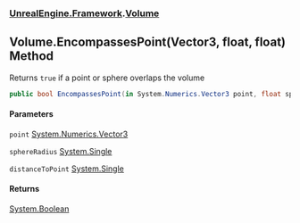 ### [UnrealEngine.Framework](UnrealEngine_Framework.md 'UnrealEngine.Framework').[Volume](Volume.md 'UnrealEngine.Framework.Volume')
## Volume.EncompassesPoint(Vector3, float, float) Method
Returns `true` if a point or sphere overlaps the volume  
```csharp
public bool EncompassesPoint(in System.Numerics.Vector3 point, float sphereRadius, ref float distanceToPoint);
```
#### Parameters
<a name='UnrealEngine_Framework_Volume_EncompassesPoint(System_Numerics_Vector3_float_float)_point'></a>
`point` [System.Numerics.Vector3](https://docs.microsoft.com/en-us/dotnet/api/System.Numerics.Vector3 'System.Numerics.Vector3')  
  
<a name='UnrealEngine_Framework_Volume_EncompassesPoint(System_Numerics_Vector3_float_float)_sphereRadius'></a>
`sphereRadius` [System.Single](https://docs.microsoft.com/en-us/dotnet/api/System.Single 'System.Single')  
  
<a name='UnrealEngine_Framework_Volume_EncompassesPoint(System_Numerics_Vector3_float_float)_distanceToPoint'></a>
`distanceToPoint` [System.Single](https://docs.microsoft.com/en-us/dotnet/api/System.Single 'System.Single')  
  
#### Returns
[System.Boolean](https://docs.microsoft.com/en-us/dotnet/api/System.Boolean 'System.Boolean')  

